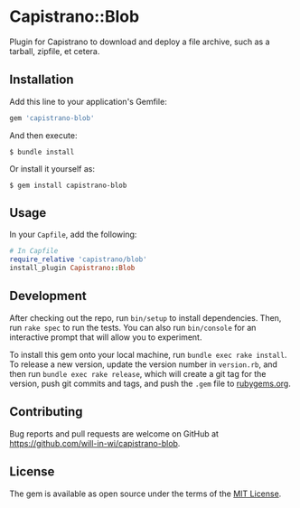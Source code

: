 # Capistrano::Blob

Plugin for Capistrano to download and deploy a file archive, such as a tarball, zipfile, et cetera.

## Installation

Add this line to your application's Gemfile:

```ruby
gem 'capistrano-blob'
```

And then execute:

    $ bundle install

Or install it yourself as:

    $ gem install capistrano-blob

## Usage

In your `Capfile`, add the following:

```ruby
# In Capfile
require_relative 'capistrano/blob'
install_plugin Capistrano::Blob
```

## Development

After checking out the repo, run `bin/setup` to install dependencies. Then, run `rake spec` to run the tests. You can also run `bin/console` for an interactive prompt that will allow you to experiment.

To install this gem onto your local machine, run `bundle exec rake install`. To release a new version, update the version number in `version.rb`, and then run `bundle exec rake release`, which will create a git tag for the version, push git commits and tags, and push the `.gem` file to [rubygems.org](https://rubygems.org).

## Contributing

Bug reports and pull requests are welcome on GitHub at https://github.com/will-in-wi/capistrano-blob.


## License

The gem is available as open source under the terms of the [MIT License](http://opensource.org/licenses/MIT).

